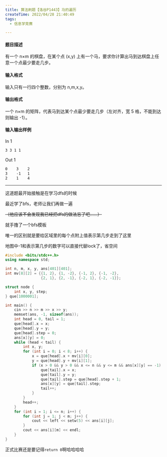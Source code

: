 ```yaml
---
title: 算法刷题【洛谷P1443】马的遍历
createTime: 2022/04/28 21:40:49
tags:
  - 信息学竞赛

---
```


#### 题目描述
有一个 n×m 的棋盘，在某个点 (x,y) 上有一个马，要求你计算出马到达棋盘上任意一个点最少要走几步。

#### 输入格式
输入只有一行四个整数，分别为 n,m,x,y。

#### 输出格式
一个 n×m 的矩阵，代表马到达某个点最少要走几步（左对齐，宽 5 格，不能到达则输出 -1）。

#### 输入输出样例
In 1
```txt
3 3 1 1
```
Out 1
```txt
0    3    2    
3    -1   1    
2    1    4    
```
---

这道题最开始接触是在学习dfs的时候

最近学了bfs，老师让我们再做一遍

~~（他应该不会发现我已经把dfs的做法忘了吧……）~~ 

就手撸了一个bfs模板

唯一的区别就是要给区域里的每个点附上值表示第几步走到了这里

地图中-1和表示第几步的数字可以直接代替lock了，省空间

```cpp
#include <bits/stdc++.h>
using namespace std;

int n, m, x, y, ans[401][401];
int mv[8][2] = {{1, 2}, {1, -2}, {-1, 2}, {-1, -2},
                {2, 1}, {2, -1}, {-2, 1}, {-2, -1}};

struct node {
    int x, y, step;
} que[1000001];

int main() {
    cin >> n >> m >> x >> y;
    memset(ans, -1, sizeof(ans));
    int head = 0, tail = 1;
    que[head].x = x;
    que[head].y = y;
    que[head].step = 0;
    ans[x][y] = 0;
    while (head < tail) {
        int x, y;
        for (int i = 0; i < 8; i++) {
            x = que[head].x + mv[i][0];
            y = que[head].y + mv[i][1];
            if (x > 0 && y > 0 && x <= n && y <= m && ans[x][y] == -1) {
                que[tail].x = x;
                que[tail].y = y;
                que[tail].step = que[head].step + 1;
                ans[x][y] = que[tail].step;
                tail++;
            }
        }
        head++;
    }
    for (int i = 1; i <= n; i++) {
        for (int j = 1; j < m; j++) {
            cout << left << setw(5) << ans[i][j];
        }
        cout << ans[i][m] << endl;
    }
}
```

正式比赛还是要记得`return 0`啊哈哈哈哈


